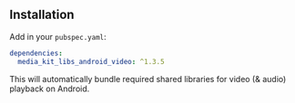 ## Installation

Add in your `pubspec.yaml`:

```yaml
dependencies:
  media_kit_libs_android_video: ^1.3.5
```

This will automatically bundle required shared libraries for video (& audio) playback on Android.
